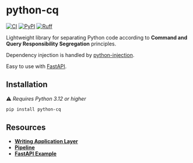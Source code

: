 # python-cq

[![CI](https://github.com/100nm/python-cq/actions/workflows/ci.yml/badge.svg)](https://github.com/100nm/python-cq)
[![PyPI](https://img.shields.io/pypi/v/python-cq.svg?color=blue)](https://pypi.org/project/python-cq/)
[![Ruff](https://img.shields.io/endpoint?url=https://raw.githubusercontent.com/astral-sh/ruff/main/assets/badge/v2.json)](https://github.com/astral-sh/ruff)

Lightweight library for separating Python code according to **Command and Query Responsibility Segregation** principles.

Dependency injection is handled by [python-injection](https://github.com/100nm/python-injection).

Easy to use with [FastAPI](https://github.com/fastapi/fastapi).

## Installation

⚠️ _Requires Python 3.12 or higher_

```bash
pip install python-cq
```

## Resources

* [**Writing Application Layer**](https://github.com/100nm/python-cq/tree/prod/documentation/writing-application-layer.md)
* [**Pipeline**](https://github.com/100nm/python-cq/tree/prod/documentation/pipeline.md)
* [**FastAPI Example**](https://github.com/100nm/python-cq/tree/prod/documentation/fastapi-example.md)
